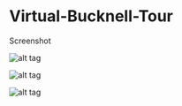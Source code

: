 Virtual-Bucknell-Tour
=====================
Screenshot

![alt tag](https://scontent-a.xx.fbcdn.net/hphotos-prn2/t1.0-9/1978615_538261582958859_837820051_n.jpg)

![alt tag](https://scontent-a.xx.fbcdn.net/hphotos-prn2/t1.0-9/1509878_538261586292192_896175007_n.jpg)

![alt tag](https://scontent-b.xx.fbcdn.net/hphotos-ash3/t1.0-9/1524590_538261589625525_1420837620_n.jpg)
